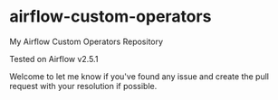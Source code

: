 # airflow-custom-operators

My Airflow Custom Operators Repository

Tested on Airflow v2.5.1

Welcome to let me know if you've found any issue and create the pull request with your resolution if possible.
